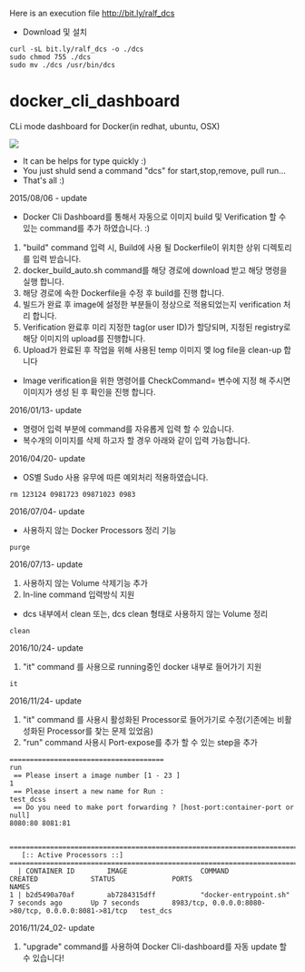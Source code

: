 Here is an execution file	http://bit.ly/ralf_dcs

* Download 및 설치
```
curl -sL bit.ly/ralf_dcs -o ./dcs
sudo chmod 755 ./dcs
sudo mv ./dcs /usr/bin/dcs
```

# docker_cli_dashboard
CLi mode dashboard for Docker(in redhat, ubuntu, OSX)

![](https://raw.githubusercontent.com/goody80/docker_cli_dashboard/master/sample01.png)

* It can be helps for type quickly :)
* You just shuld send a command "dcs" for start,stop,remove, pull run...
* That's all :)

2015/08/06 - update
* Docker Cli Dashboard를 통해서 자동으로 이미지 build 및 Verification 할 수 있는 command를 추가 하였습니다. :) 

1. "build" command 입력 시, Build에 사용 될 Dockerfile이 위치한 상위 디렉토리를 입력 받습니다.
2. docker_build_auto.sh command를 해당 경로에 download 받고 해당 명령을 실행 합니다.
3. 해당 경로에 속한 Dockerfile을 수정 후 build를 진행 합니다.
4. 빌드가 완료 후 image에 설정한 부분들이 정상으로 적용되었는지 verification 처리 합니다.
5. Verification 완료후 미리 지정한 tag(or user ID)가 할당되며, 지정된 registry로 해당 이미지의 upload를 진행합니다.
6. Upload가 완료된 후 작업을 위해 사용된 temp 이미지 멫 log file을 clean-up 합니다

 * Image verification을 위한 명령어를 CheckCommand= 변수에 지정 해 주시면 이미지가 생성 된 후 확인을 진행 합니다.

2016/01/13- update
* 명령어 입력 부분에 command를 자유롭게 입력 할 수 있습니다.
 * 복수개의 이미지를 삭제 하고자 할 경우 아래와 같이 입력 가능합니다.
  
2016/04/20- update
* OS별 Sudo 사용 유무에 따른 예외처리 적용하였습니다.
```
rm 123124 0981723 09871023 0983
```

2016/07/04- update
* 사용하지 않는 Docker Processors 정리 기능
```
purge
```

2016/07/13- update

1. 사용하지 않는 Volume 삭제기능 추가
2. In-line command 입력방식 지원

* dcs 내부에서 clean 또는, dcs clean 형태로 사용하지 않는 Volume 정리
```
clean
```

2016/10/24- update

1. "it" command 를 사용으로 running중인 docker 내부로 들어가기 지원
```
it
```

2016/11/24- update

1. "it" command 를 사용시 활성화된 Processor로 들어가기로 수정(기존에는 비활성화된 Processor를 찾는 문제 있었음)
1. "run" command 사용시 Port-expose를 추가 할 수 있는 step을 추가
```
======================================
run
 == Please insert a image number [1 - 23 ]
1
 == Please insert a new name for Run :
test_dcss
 == Do you need to make port forwarding ? [host-port:container-port or null]
8080:80 8081:81


=========================================================================================================================================================
   [:: Active Processors ::]
=========================================================================================================================================================
  | CONTAINER ID        IMAGE                  COMMAND                  CREATED             STATUS              PORTS                                                  NAMES
1 | b2d5490a70af        ab7284315dff           "docker-entrypoint.sh"   7 seconds ago       Up 7 seconds        8983/tcp, 0.0.0.0:8080->80/tcp, 0.0.0.0:8081->81/tcp   test_dcs
``` 


2016/11/24_02- update

1. "upgrade" command를 사용하여 Docker Cli-dashboard를 자동 update 할 수 있습니다!

